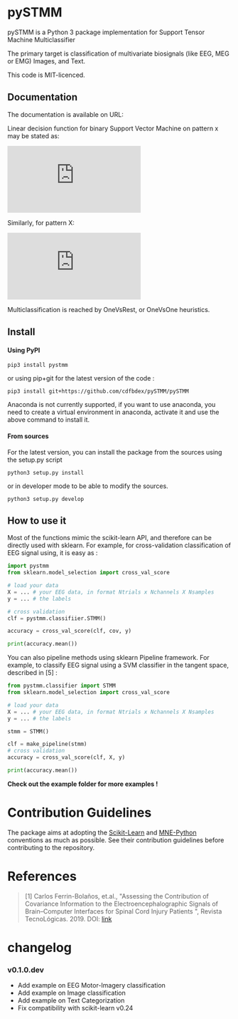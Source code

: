 # pySTMM
pySTMM is a Python 3 package implementation for Support Tensor Machine Multiclassifier

The primary target is classification of multivariate biosignals (like EEG, MEG or EMG) Images, and Text.

This code is MIT-licenced.

## Documentation

The documentation is available on URL:

Linear decision function for binary Support Vector Machine on pattern x may be stated as:

![equation](https://latex.codecogs.com/gif.latex?f%28x%29%20%3D%20sgn%28wx%20&plus;%20b%29)

Similarly, for pattern X:

![equation](https://latex.codecogs.com/gif.latex?f%28X%29%20%3D%20sgn%28u%5ETXv%20&plus;%20b%29)

Multiclassification is reached by OneVsRest, or OneVsOne heuristics.

## Install

#### Using PyPI

```
pip3 install pystmm
```
or using pip+git for the latest version of the code :

```
pip3 install git+https://github.com/cdfbdex/pySTMM/pySTMM
```

Anaconda is not currently supported, if you want to use anaconda, you need to create a virtual environment in anaconda, activate it and use the above command to install it.

#### From sources

For the latest version, you can install the package from the sources using the setup.py script

```
python3 setup.py install
```

or in developer mode to be able to modify the sources.

```
python3 setup.py develop
```

## How to use it

Most of the functions mimic the scikit-learn API, and therefore can be directly used with sklearn. For example, for cross-validation classification of EEG signal using, it is easy as :

```python
import pystmm
from sklearn.model_selection import cross_val_score

# load your data
X = ... # your EEG data, in format Ntrials x Nchannels X Nsamples
y = ... # the labels

# cross validation
clf = pystmm.classifiier.STMM()

accuracy = cross_val_score(clf, cov, y)

print(accuracy.mean())

```

You can also pipeline methods using sklearn Pipeline framework. For example, to classify EEG signal using a SVM classifier in the tangent space, described in [5] :

```python
from pystmm.classifier import STMM
from sklearn.model_selection import cross_val_score

# load your data
X = ... # your EEG data, in format Ntrials x Nchannels X Nsamples
y = ... # the labels

stmm = STMM()

clf = make_pipeline(stmm)
# cross validation
accuracy = cross_val_score(clf, X, y)

print(accuracy.mean())

```

**Check out the example folder for more examples !**


# Contribution Guidelines

The package aims at adopting the [Scikit-Learn](http://scikit-learn.org/stable/developers/contributing.html#contributing-code) and [MNE-Python](http://martinos.org/mne/stable/contributing.html#general-code-guidelines) conventions as much as possible. See their contribution guidelines before contributing to the repository.


# References

> [1] Carlos Ferrin-Bolaños, et.al., "Assessing the Contribution of Covariance Information to the Electroencephalographic Signals of Brain–Computer Interfaces for Spinal Cord Injury Patients ", Revista TecnoLógicas. 2019. DOI: [link](https://doi.org/10.22430/22565337.1392)

# changelog

### v0.1.0.dev
- Add example on EEG Motor-Imagery classification
- Add example on Image classification
- Add example on Text Categorization
- Fix compatibility with scikit-learn v0.24
